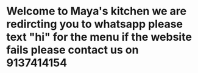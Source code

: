# Welcome to Maya's kitchen we are redircting you to whatsapp please text "hi" for the menu if the website fails please contact us on 9137414154

